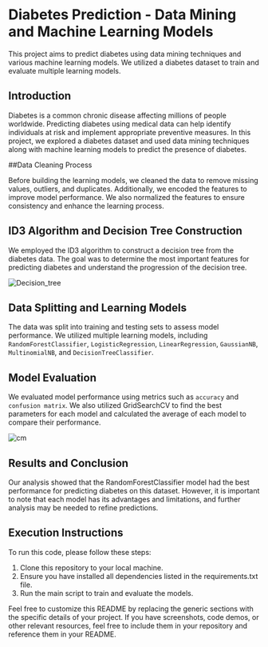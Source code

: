# Diabetes Prediction - Data Mining and Machine Learning Models

This project aims to predict diabetes using data mining techniques and various machine learning models. We utilized a diabetes dataset to train and evaluate multiple learning models.

## Introduction

Diabetes is a common chronic disease affecting millions of people worldwide. Predicting diabetes using medical data can help identify individuals at risk and implement appropriate preventive measures. In this project, we explored a diabetes dataset and used data mining techniques along with machine learning models to predict the presence of diabetes.

##Data Cleaning Process

Before building the learning models, we cleaned the data to remove missing values, outliers, and duplicates. Additionally, we encoded the features to improve model performance. We also normalized the features to ensure consistency and enhance the learning process.

## ID3 Algorithm and Decision Tree Construction

We employed the ID3 algorithm to construct a decision tree from the diabetes data. The goal was to determine the most important features for predicting diabetes and understand the progression of the decision tree.

![Decision_tree](https://github.com/NANITH777/VM_Odev_ID3_Algorithm/assets/109669139/d2cd2796-0422-44fc-9e18-2bed94bedc45)

## Data Splitting and Learning Models

The data was split into training and testing sets to assess model performance. We utilized multiple learning models, including `RandomForestClassifier`, `LogisticRegression`, `LinearRegression`, `GaussianNB`, `MultinomialNB`, and `DecisionTreeClassifier`.

## Model Evaluation

We evaluated model performance using metrics such as `accuracy` and `confusion matrix`. We also utilized GridSearchCV to find the best parameters for each model and calculated the average of each model to compare their performance.

![cm](https://github.com/NANITH777/VM_Odev_ID3_Algorithm/assets/109669139/9f4b63c6-71a7-4d81-84df-682fc8e730c5)

## Results and Conclusion

Our analysis showed that the RandomForestClassifier model had the best performance for predicting diabetes on this dataset. However, it is important to note that each model has its advantages and limitations, and further analysis may be needed to refine predictions.

## Execution Instructions

To run this code, please follow these steps:
1. Clone this repository to your local machine.
2. Ensure you have installed all dependencies listed in the requirements.txt file.
3. Run the main script to train and evaluate the models.


Feel free to customize this README by replacing the generic sections with the specific details of your project. If you have screenshots, code demos, or other relevant resources, feel free to include them in your repository and reference them in your README.
